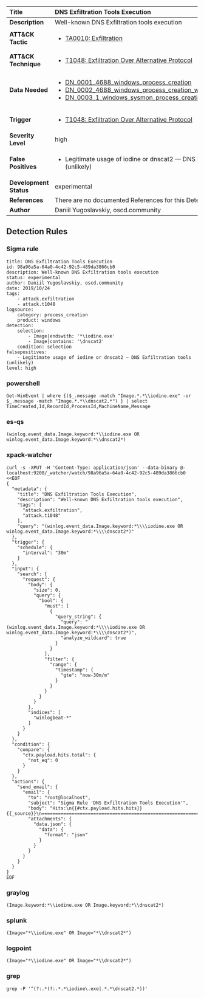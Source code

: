 | Title                    | DNS Exfiltration Tools Execution       |
|:-------------------------|:------------------|
| **Description**          | Well-known DNS Exfiltration tools execution |
| **ATT&amp;CK Tactic**    |  <ul><li>[TA0010: Exfiltration](https://attack.mitre.org/tactics/TA0010)</li></ul>  |
| **ATT&amp;CK Technique** | <ul><li>[T1048: Exfiltration Over Alternative Protocol](https://attack.mitre.org/techniques/T1048)</li></ul>  |
| **Data Needed**          | <ul><li>[DN_0001_4688_windows_process_creation](../Data_Needed/DN_0001_4688_windows_process_creation.md)</li><li>[DN_0002_4688_windows_process_creation_with_commandline](../Data_Needed/DN_0002_4688_windows_process_creation_with_commandline.md)</li><li>[DN_0003_1_windows_sysmon_process_creation](../Data_Needed/DN_0003_1_windows_sysmon_process_creation.md)</li></ul>  |
| **Trigger**              | <ul><li>[T1048: Exfiltration Over Alternative Protocol](../Triggers/T1048.md)</li></ul>  |
| **Severity Level**       | high |
| **False Positives**      | <ul><li>Legitimate usage of iodine or dnscat2 — DNS Exfiltration tools (unlikely)</li></ul>  |
| **Development Status**   | experimental |
| **References**           |  There are no documented References for this Detection Rule yet  |
| **Author**               | Daniil Yugoslavskiy, oscd.community |


## Detection Rules

### Sigma rule

```
title: DNS Exfiltration Tools Execution
id: 98a96a5a-64a0-4c42-92c5-489da3866cb0
description: Well-known DNS Exfiltration tools execution
status: experimental
author: Daniil Yugoslavskiy, oscd.community
date: 2019/10/24
tags:
    - attack.exfiltration
    - attack.t1048
logsource:
    category: process_creation
    product: windows
detection:
    selection:
        - Image|endswith: '*\iodine.exe'
        - Image|contains: '\dnscat2'
    condition: selection
falsepositives:
    - Legitimate usage of iodine or dnscat2 — DNS Exfiltration tools (unlikely)
level: high

```





### powershell
    
```
Get-WinEvent | where {($_.message -match "Image.*.*\\iodine.exe" -or $_.message -match "Image.*.*\\dnscat2.*") } | select TimeCreated,Id,RecordId,ProcessId,MachineName,Message
```


### es-qs
    
```
(winlog.event_data.Image.keyword:*\\iodine.exe OR winlog.event_data.Image.keyword:*\\dnscat2*)
```


### xpack-watcher
    
```
curl -s -XPUT -H 'Content-Type: application/json' --data-binary @- localhost:9200/_watcher/watch/98a96a5a-64a0-4c42-92c5-489da3866cb0 <<EOF
{
  "metadata": {
    "title": "DNS Exfiltration Tools Execution",
    "description": "Well-known DNS Exfiltration tools execution",
    "tags": [
      "attack.exfiltration",
      "attack.t1048"
    ],
    "query": "(winlog.event_data.Image.keyword:*\\\\iodine.exe OR winlog.event_data.Image.keyword:*\\\\dnscat2*)"
  },
  "trigger": {
    "schedule": {
      "interval": "30m"
    }
  },
  "input": {
    "search": {
      "request": {
        "body": {
          "size": 0,
          "query": {
            "bool": {
              "must": [
                {
                  "query_string": {
                    "query": "(winlog.event_data.Image.keyword:*\\\\iodine.exe OR winlog.event_data.Image.keyword:*\\\\dnscat2*)",
                    "analyze_wildcard": true
                  }
                }
              ],
              "filter": {
                "range": {
                  "timestamp": {
                    "gte": "now-30m/m"
                  }
                }
              }
            }
          }
        },
        "indices": [
          "winlogbeat-*"
        ]
      }
    }
  },
  "condition": {
    "compare": {
      "ctx.payload.hits.total": {
        "not_eq": 0
      }
    }
  },
  "actions": {
    "send_email": {
      "email": {
        "to": "root@localhost",
        "subject": "Sigma Rule 'DNS Exfiltration Tools Execution'",
        "body": "Hits:\n{{#ctx.payload.hits.hits}}{{_source}}\n================================================================================\n{{/ctx.payload.hits.hits}}",
        "attachments": {
          "data.json": {
            "data": {
              "format": "json"
            }
          }
        }
      }
    }
  }
}
EOF

```


### graylog
    
```
(Image.keyword:*\\iodine.exe OR Image.keyword:*\\dnscat2*)
```


### splunk
    
```
(Image="*\\iodine.exe" OR Image="*\\dnscat2*")
```


### logpoint
    
```
(Image="*\\iodine.exe" OR Image="*\\dnscat2*")
```


### grep
    
```
grep -P '^(?:.*(?:.*.*\iodine\.exe|.*.*\dnscat2.*))'
```



